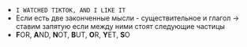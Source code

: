 - `I WATCHED TIKTOK, AND I LIKE IT`
- Если есть две законченные мысли - существительное и глагол → ставим запятую если между ними стоят следующие частицы
- **F**OR, **A**ND, **N**OT, **B**UT, **O**R, **Y**ET, **S**O